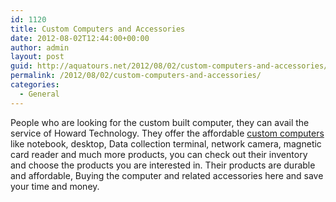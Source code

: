 ```yaml
---
id: 1120
title: Custom Computers and Accessories
date: 2012-08-02T12:44:00+00:00
author: admin
layout: post
guid: http://aquatours.net/2012/08/02/custom-computers-and-accessories/
permalink: /2012/08/02/custom-computers-and-accessories/
categories:
  - General
---
```

People who are looking for the custom built computer, they can avail the service of Howard Technology. They offer the affordable [custom computers](http://www.howardcomputers.com/) like notebook, desktop, Data collection terminal, network camera, magnetic card reader and much more products, you can check out their inventory and choose the products you are interested in. Their products are durable and affordable, Buying the computer and related accessories here and save your time and money.
